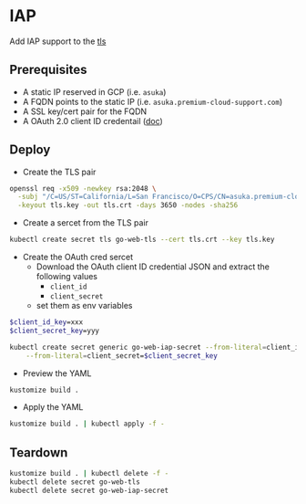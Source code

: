 # IAP

 Add IAP support to the [tls](../tls)

## Prerequisites

* A static IP reserved in GCP (i.e. `asuka`)
* A FQDN points to the static IP  (i.e. `asuka.premium-cloud-support.com`)
* A SSL key/cert pair for the FQDN
* A OAuth 2.0 client ID credentail ([doc](https://cloud.google.com/iap/docs/enabling-kubernetes-howto))

## Deploy

* Create the TLS pair

```sh
openssl req -x509 -newkey rsa:2048 \
  -subj "/C=US/ST=California/L=San Francisco/O=CPS/CN=asuka.premium-cloud-support.com" \
  -keyout tls.key -out tls.crt -days 3650 -nodes -sha256
```

* Create a sercet from the TLS pair

```sh
kubectl create secret tls go-web-tls --cert tls.crt --key tls.key
```

* Create the OAuth cred sercet
  * Download the OAuth client ID credential JSON and extract the following values
    * `client_id`
    * `client_secret`
  * set them as env variables

```sh
$client_id_key=xxx
$client_secret_key=yyy

kubectl create secret generic go-web-iap-secret --from-literal=client_id=$client_id_key \
    --from-literal=client_secret=$client_secret_key
```

* Preview the YAML

```sh
kustomize build .
```

* Apply the YAML

```sh
kustomize build . | kubectl apply -f -
```

## Teardown

```sh
kustomize build . | kubectl delete -f -
kubectl delete secret go-web-tls
kubectl delete secret go-web-iap-secret
```